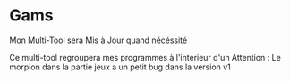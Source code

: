 # Gams
Mon Multi-Tool sera Mis à Jour quand nécéssité

Ce multi-tool regroupera mes programmes à l'interieur d'un
Attention : Le morpion dans la partie jeux a un petit bug dans la version v1
